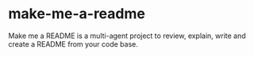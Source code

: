 # make-me-a-readme
Make me a README is a multi-agent project to review, explain, write and create a README from your code base.
